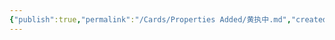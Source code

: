```yaml
---
{"publish":true,"permalink":"/Cards/Properties Added/黄执中.md","created":"2024-04-19","modified":"2025-02-21","published":"2025-07-09T18:37:14.920+08:00","cssclasses":""}
---
```


